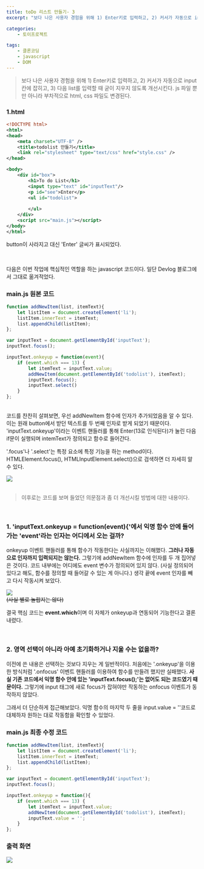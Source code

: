 ```yaml
---
title: toDo 리스트 만들기- 3
excerpt: "보다 나은 사용자 경험을 위해 1) Enter키로 입력하고, 2) 커서가 자동으로 input칸에 잡히고, 3) 다음 list를 입력할 때 굳이 지우지 않도록 개선시킨다."

categories: 
    - 토이프로젝트

tags: 
    - 클론코딩
    - javascript
    - DOM
---
```


> 보다 나은 사용자 경험을 위해 1) Enter키로 입력하고, 2) 커서가 자동으로 input칸에 잡히고, 3) 다음 list를 입력할 때 굳이 지우지 않도록 개선시킨다. js 파일 뿐만 아니라 부차적으로 html, css 파일도 변경된다.


### 1.html
```xml
<!DOCTYPE html>
<html>
<head>
    <meta charset="UTF-8" />
    <title>todolist 만들기</title>
    <link rel="stylesheet" type="text/css" href="style.css" />
</head>

<body>
    <div id="box">
        <h1>To do List</h1>
        <input type="text" id="inputText"/>
        <p id="see">Enter</p>
        <ul id="todolist">
            
        </ul>
    </div>
    <script src="main.js"></script>
</body>
</html>

```
button이 사라지고 대신 'Enter' 글씨가 표시되었다.  

<br>

다음은 이번 작업에 핵심적인 역할을 하는 javascript 코드이다. 
일단 Devlog 블로그에서 그대로 옮겨적었다. 
<br>

### main.js 원본 코드
```javascript
function addNewItem(list, itemText){
    let listItem = document.createElement('li');
    listItem.innerText = itemText;
    list.appendChild(listItem);
};

var inputText = document.getElementById('inputText');
inputText.focus();

inputText.onkeyup = function(event){
    if (event.which === 13) {
        let itemText = inputText.value;
        addNewItem(document.getElementById('todolist'), itemText);
        inputText.focus();
        inputText.select()
    }
};

```  
<br>
코드를 찬찬히 살펴보면, 우선 addNewItem 함수에 인자가 추가되었음을 알 수 있다. 이는 원래 button에서 받던 텍스트를 두 번째 인자로 받게 되었기 때문이다. 'inputText.onkeyup'이라는 이벤트 핸들러를 통해 Enter(13로 인식된다)가 눌린 다음 if문이 실행되며 intemText가 정의되고 함수로 들어간다.  

'.focus'나 '.select'는 특정 요소에 특정 기능을 하는 method이다. HTMLElement.focus(),  HTMLInputElement.select()으로 검색하면 더 자세히 알 수 있다.  

![](https://dulcis-hortus.github.io/assets/images/3_op.JPG)  
<br>  

> 이후로는 코드를 보며 들었던 의문점과 좀 더 개선시킬 방법에 대한 내용이다.  

<br>

### 1. 'inputText.onkeyup = function(event){'에서 익명 함수 안에 들어가는 'event'라는 인자는 어디에서 오는 걸까?  

onkeyup 이벤트 핸들러를 통해 함수가 작동한다는 사실까지는 이해했다. **그러나 자동으로 인자까지 입력되지는 않는다.** 그렇기에 addNewItem 함수에 인자를 두 개 집어넣은 것이다. 코드 내부에는 어디에도 event 변수가 정의되어 있지 않다. (사실 정의되어 있다고 해도, 함수를 정의할 때 들어갈 수 있는 게 아니다.) 생각 끝에 event 인자를 빼고 다시 작동시켜 보았다.  

![](https://dulcis-hortus.github.io/assets/images/3_e1op.JPG)  
~~(사실 별로 놀랍지는 않다)~~  

결국 핵심 코드는 **event.which**이며 이 자체가 onkeyup과 연동되어 기능한다고 결론 내렸다.  

<br>

### 2. 영역 선택이 아니라 아예 초기화하거나 지울 수는 없을까?  

이전에 쓴 내용은 선택하는 것보다 지우는 게 일반적이다. 처음에는 '.onkeyup'을 이용한 방식처럼 '.onfocus' 이벤트 핸들러를 이용하여 함수를 만들려 했지만 실패했다. **사실 기존 코드에서 익명 함수 안에 있는 'inputText.focus();'는 없어도 되는 코드였기 때문이다.** 그렇기에 input 태그에 새로 focus가 잡혀야만 작동하는 onfocus 이벤트가 동작하지 않았다.

그래서 더 단순하게 접근해보았다. 익명 함수의 마지막 두 줄을 input.value = ''코드로 대체하자 원하는 대로 작동함을 확인할 수 있었다. 
<br>

### main.js 최종 수정 코드  

```javascript
function addNewItem(list, itemText){
    let listItem = document.createElement('li');
    listItem.innerText = itemText;
    list.appendChild(listItem);
};

var inputText = document.getElementById('inputText');
inputText.focus();

inputText.onkeyup = function(){
    if (event.which === 13) {
        let itemText = inputText.value;
        addNewItem(document.getElementById('todolist'), itemText);
        inputText.value = '';
    }   
};

```

### 출력 화면
![](https://dulcis-hortus.github.io/assets/images/3_fp.JPG)  

<br>